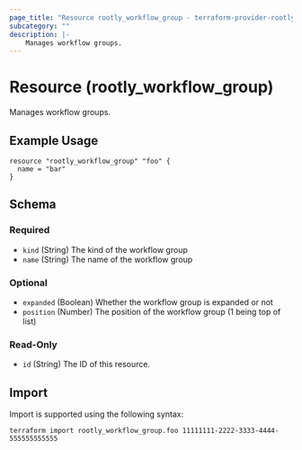 ```yaml
---
page_title: "Resource rootly_workflow_group - terraform-provider-rootly"
subcategory: ""
description: |-
    Manages workflow groups.
---
```


# Resource (rootly_workflow_group)

Manages workflow groups.

## Example Usage

```
resource "rootly_workflow_group" "foo" {
  name = "bar"
}
```

<!-- schema generated by tfplugindocs -->
## Schema

### Required

- `kind` (String) The kind of the workflow group
- `name` (String) The name of the workflow group

### Optional

- `expanded` (Boolean) Whether the workflow group is expanded or not
- `position` (Number) The position of the workflow group (1 being top of list)

### Read-Only

- `id` (String) The ID of this resource.

## Import

Import is supported using the following syntax:

```shell
terraform import rootly_workflow_group.foo 11111111-2222-3333-4444-555555555555
```